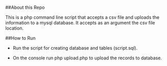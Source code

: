 ##About this Repo

This is a php command line script that accepts a csv file and uploads the information to a mysql database. It accepts as an argument the csv file location.


##How to Run

- Run the script for creating database and tables (script.sql).

- On the console run php upload.php <filename path> to upload the records to database.

